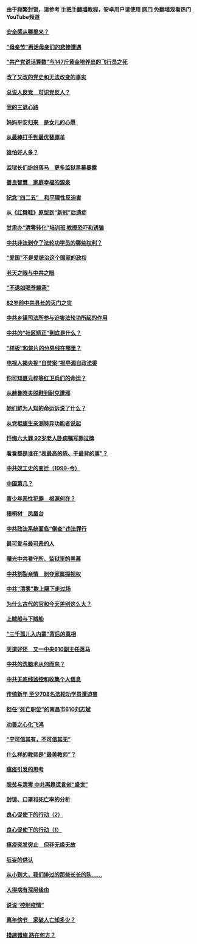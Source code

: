 #### 由于频繁封锁，请参考 [手把手翻墙教程](https://github.com/gfw-breaker/guides/wiki/)，安卓用户请使用 [网门](https://github.com/gfw-breaker/nogfw/blob/master/dl.md?t=05110201) 免翻墙观看热门YouTube频道 

#### [安全感从哪里来？](../pages/19/424336.md?t=05110201) 

#### [“母亲节”再话母亲们的悲惨遭遇](../pages/19/424234.md?t=05110201) 

#### [“共产党说话算数”与147斤黄金培养出的飞行员之死](../pages/19/424115.md?t=05110201) 

#### [改了又改的党史和无法改变的事实](../pages/19/424037.md?t=05110201) 

#### [总说人反党　可识党反人？](../pages/19/423820.md?t=05110201) 

#### [我的三退心路](../pages/19/423876.md?t=05110201) 

#### [妈妈平安归来　是女儿的心愿](../pages/19/423947.md?t=05110201) 

#### [从最棒打手到最优替罪羊](../pages/19/423819.md?t=05110201) 

#### [谁怕好人多？](../pages/19/423774.md?t=05110201) 

#### [监狱长们纷纷落马　更多监狱黑幕暴露](../pages/19/423787.md?t=05110201) 

#### [善良智慧　家庭幸福的源泉](../pages/19/423632.md?t=05110201) 

#### [纪念“四二五”　和平理性反迫害](../pages/19/423660.md?t=05110201) 

#### [从《红舞鞋》原型到“新冠”后遗症](../pages/19/423509.md?t=05110201) 

#### [甘肃办“清零转化”培训班 教授恐吓和诱骗](../pages/19/423498.md?t=05110201) 

#### [中共非法剥夺了法轮功学员的哪些权利？](../pages/19/423392.md?t=05110201) 

#### [“爱国”不是爱统治这个国家的政权](../pages/19/423029.md?t=05110201) 

#### [老天之眼与中共之眼](../pages/19/423378.md?t=05110201) 

#### [“不退如喝苍蝇汤”](../pages/19/423287.md?t=05110201) 

#### [82岁前中共县长的灭门之灾](../pages/19/423055.md?t=05110201) 

#### [中共乡镇司法所参与迫害法轮功所起的作用](../pages/19/423064.md?t=05110201) 

#### [中共的“社区矫正”到底是什么？](../pages/19/422870.md?t=05110201) 

#### [“样板”和禁片的分界线在哪里？](../pages/19/422704.md?t=05110201) 

#### [电视人揭央视“自焚案”报导源自政法委](../pages/19/422770.md?t=05110201) 

#### [你可知聂元梓等红卫兵们的命运？](../pages/19/422848.md?t=05110201) 

#### [从赫鲁晓夫脱鞋到耐克遭邪](../pages/19/422826.md?t=05110201) 

#### [她们鲜为人知的命运诉说了什么？](../pages/19/422754.md?t=05110201) 

#### [从党棍康生亲测特异功能者说起](../pages/19/422657.md?t=05110201) 

#### [忏悔六大罪 92岁老人卧病嘱写罪过碑](../pages/19/422750.md?t=05110201) 

#### [看看都是谁在“表最高的忠、干最背的事”？](../pages/19/422703.md?t=05110201) 

#### [中共奴工史的变迁（1999-今）](../pages/19/422656.md?t=05110201) 

#### [中国第几？](../pages/19/422496.md?t=05110201) 

#### [青少年恶性犯罪　根源何在？](../pages/19/422449.md?t=05110201) 

#### [梧桐树　凤凰台](../pages/19/422442.md?t=05110201) 

#### [中共政法系统面临“倒查”违法罪行](../pages/19/422497.md?t=05110201) 

#### [最可爱与最可恶的人](../pages/19/422448.md?t=05110201) 

#### [曝光中共看守所、监狱里的黑幕](../pages/19/422390.md?t=05110201) 

#### [中共割裂亲情　剥夺家属探视权](../pages/19/422364.md?t=05110201) 

#### [中共“清零”欺上瞒下走过场](../pages/19/422306.md?t=05110201) 

#### [为什么古代的官和今天差别这么大？](../pages/19/422228.md?t=05110201) 

#### [上贼船与下贼船](../pages/19/422276.md?t=05110201) 

#### [“三千孤儿入内蒙”背后的真相](../pages/19/422229.md?t=05110201) 

#### [天道好还　又一中央610副主任落马](../pages/19/422155.md?t=05110201) 

#### [中共的洗脑术从何而来？](../pages/19/422154.md?t=05110201) 

#### [中共无底线监控和收集个人信息](../pages/19/422039.md?t=05110201) 

#### [传统新年 至少708名法轮功学员遭迫害](../pages/19/421946.md?t=05110201) 

#### [担任“死亡职位”的南昌市610刘志斌](../pages/19/421957.md?t=05110201) 

#### [劝善之心化飞鸿](../pages/19/421164.md?t=05110201) 

#### [“宁可信其有，不可信其无”](../pages/19/421691.md?t=05110201) 

#### [什么样的教师是“最美教师”？](../pages/19/421755.md?t=05110201) 

#### [瘟疫引发的思考](../pages/19/421594.md?t=05110201) 

#### [脱贫与清零 中共再靠谎言创“盛世”](../pages/19/421590.md?t=05110201) 

#### [封锁、口罩和死亡率的分析](../pages/19/421495.md?t=05110201) 

#### [良心促使下的行动（2）](../pages/19/421361.md?t=05110201) 

#### [良心促使下的行动（1）](../pages/19/421302.md?t=05110201) 

#### [瘟疫突发突止　但非无缘无故](../pages/19/421281.md?t=05110201) 

#### [狂妄的供认](../pages/19/421199.md?t=05110201) 

#### [从小到大，我们排过的那些长长的队……](../pages/19/421243.md?t=05110201) 

#### [人得病有深层缘由](../pages/19/420864.md?t=05110201) 

#### [说说“控制疫情”](../pages/19/420831.md?t=05110201) 

#### [离年傍节　家破人亡知多少？](../pages/19/420563.md?t=05110201) 

#### [措施错施  路在何方？](../pages/19/420076.md?t=05110201) 

